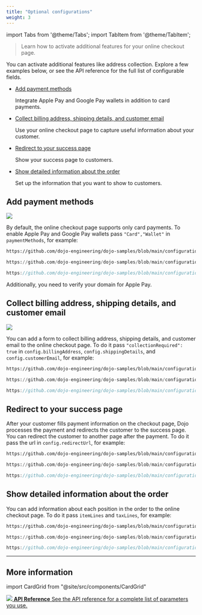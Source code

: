 ```yaml
---
title: "Optional configurations"
weight: 3
---
```

import Tabs from '@theme/Tabs';
import TabItem from '@theme/TabItem';

>Learn how to activate additional features for your online checkout page.

You can activate additional features like address collection. Explore a few examples below, or see the API reference for the full list of configurable fields.

- [Add payment methods](#add-payment-methods)

    Integrate Apple Pay and Google Pay wallets in addition to card payments.

- [Collect billing address, shipping details, and customer email](#collect-billing-address-shipping-details-and-customer-email)

    Use your online checkout page to capture useful information about your customer.

- [Redirect to your success page](#redirect-to-your-success-page)

    Show your success page to customers.

- [Show detailed information about the order](#show-detailed-information-about-the-order)

    Set up the information that you want to show to customers.

## Add payment methods

![](/images/add-payment-methods.png)

By default, the online checkout page supports only card payments. To enable Apple Pay and Google Pay wallets pass `"Card","Wallet"` in `paymentMethods`, for example:

<Tabs groupId="codeGroup">
  <TabItem value="curl" label="curl" default>

```bash reference
https://github.com/dojo-engineering/dojo-samples/blob/main/configuration/curl/add-payment-methods.sh
```

  </TabItem>
  <TabItem value="python" label="Python">

```py reference
https://github.com/dojo-engineering/dojo-samples/blob/main/configuration/python/add-payment-methods.py
```

  </TabItem>
  <TabItem value="C#" label="C#">

```cs reference
https://github.com/dojo-engineering/dojo-samples/blob/main/configuration/cs/add-payment-methods.cs
```

  </TabItem>
</Tabs>

Additionally, you need to verify your domain for Apple Pay.

## Collect billing address, shipping details, and customer email

![](/images/billing-and-shipping-details.png)

You can add a form to collect billing address, shipping details, and customer email to the online checkout page.
To do it pass `"collectionRequired": true` in `config.billingAddress`, `config.shippingDetails`, and `config.customerEmail`, for example:

<Tabs groupId="codeGroup">
  <TabItem value="curl" label="curl" default>

```bash reference
https://github.com/dojo-engineering/dojo-samples/blob/main/configuration/curl/billing-and-shipping-details.sh
```

  </TabItem>
  <TabItem value="python" label="Python">

```py reference
https://github.com/dojo-engineering/dojo-samples/blob/main/configuration/python/billing-and-shipping-details.py
```

  </TabItem>
  <TabItem value="C#" label="C#">

```cs reference
https://github.com/dojo-engineering/dojo-samples/blob/main/configuration/cs/billing-and-shipping-details.cs
```

  </TabItem>
</Tabs>

## Redirect to your success page

After your customer fills payment information on the checkout page, Dojo processes the payment and redirects the customer to the success page. You can redirect the customer to another page after the payment. To do it pass the url in `config.redirectUrl`, for example:

<Tabs groupId="codeGroup">
  <TabItem value="curl" label="curl" default>

```bash reference
https://github.com/dojo-engineering/dojo-samples/blob/main/configuration/curl/redirect-success-page.sh
```

  </TabItem>
  <TabItem value="python" label="Python">

```py reference
https://github.com/dojo-engineering/dojo-samples/blob/main/configuration/python/redirect-success-page.py
```

  </TabItem>
  <TabItem value="C#" label="C#">

```cs reference
https://github.com/dojo-engineering/dojo-samples/blob/main/configuration/cs/redirect-success-page.cs
```

  </TabItem>
</Tabs>

## Show detailed information about the order

You can add information about each position in the order to the online checkout page.
To do it pass `itemLines` and `taxLines`, for example:

<Tabs groupId="codeGroup">
  <TabItem value="curl" label="curl" default>

```bash reference
https://github.com/dojo-engineering/dojo-samples/blob/main/configuration/curl/show-information.sh
```

  </TabItem>
  <TabItem value="python" label="Python">

```py reference
https://github.com/dojo-engineering/dojo-samples/blob/main/configuration/python/show-information.py
```

  </TabItem>
  <TabItem value="C#" label="C#">

```cs reference
https://github.com/dojo-engineering/dojo-samples/blob/main/configuration/cs/show-information.cs
```

  </TabItem>
</Tabs>

---
## More information

import CardGrid from "@site/src/components/CardGrid"

<CardGrid home>

[![](/images/dojo-icons/TerminalWindow.svg) **API Reference** See the API reference for a complete list of parameters you use.](/api)

</CardGrid>
